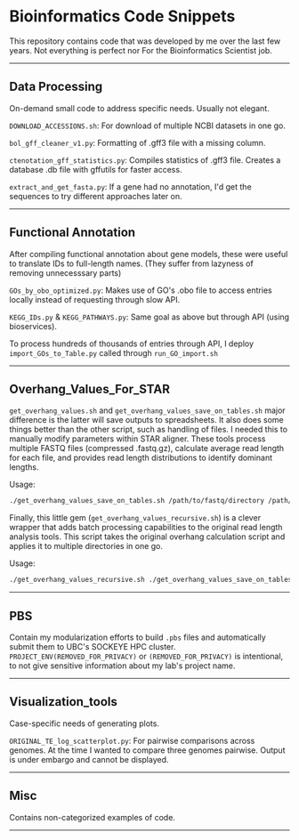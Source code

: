 # Bioinformatics Code Snippets

This repository contains code that was developed by me over the last few years. Not everything is perfect nor For the Bioinformatics Scientist job.

---
## Data Processing

On-demand small code to address specific needs. Usually not elegant.

`DOWNLOAD_ACCESSIONS.sh`: For download of multiple NCBI datasets in one go.

`bol_gff_cleaner_v1.py`: Formatting of .gff3 file with a missing column.

`ctenotation_gff_statistics.py`: Compiles statistics of .gff3 file. Creates a database .db file with gffutils for faster access. 

`extract_and_get_fasta.py`: If a gene had no annotation, I'd get the sequences to try different approaches later on.

---
## Functional Annotation

After compiling functional annotation about gene models, these were useful to translate IDs to full-length names. (They suffer from lazyness of removing unnecesssary parts)

`GOs_by_obo_optimized.py`: Makes use of GO's .obo file to access entries locally instead of requesting through slow API.

`KEGG_IDs.py` & `KEGG_PATHWAYS.py`: Same goal as above but through API (using bioservices).

To process hundreds of thousands of entries through API, I deploy `import_GOs_to_Table.py` called through `run_GO_import.sh`

---
## Overhang_Values_For_STAR
	
`get_overhang_values.sh` and `get_overhang_values_save_on_tables.sh` major difference is the latter will save outputs to spreadsheets. It also does some things better than the other script, such as handling of files. I needed this to manually modify parameters within STAR aligner. These tools process multiple FASTQ files (compressed .fastq.gz), calculate average read length for each file, and provides read length distributions to identify dominant lengths.

Usage:

```bash
./get_overhang_values_save_on_tables.sh /path/to/fastq/directory /path/to/output/directory
```

Finally, this little gem (`get_overhang_values_recursive.sh`) is a clever wrapper that adds batch processing capabilities to the original read length analysis tools. This script takes the original overhang calculation script and applies it to multiple directories in one go.

Usage:

```bash
./get_overhang_values_recursive.sh ./get_overhang_values_save_on_tables.sh /path/to/dataset1 /path/to/dataset2 /path/to/dataset3
```

---

## PBS

Contain my modularization efforts to build `.pbs` files and automatically submit them to UBC's SOCKEYE HPC cluster. `PROJECT_ENV(REMOVED_FOR_PRIVACY)` or `(REMOVED_FOR_PRIVACY)` is intentional, to not give sensitive information about my lab's project name.

---

## Visualization_tools

Case-specific needs of generating plots.

`ORIGINAL_TE_log_scatterplot.py`: For pairwise comparisons across genomes. At the time I wanted to compare three genomes pairwise. Output is under embargo and cannot be displayed.

---

## Misc

Contains non-categorized examples of code.

---
 
